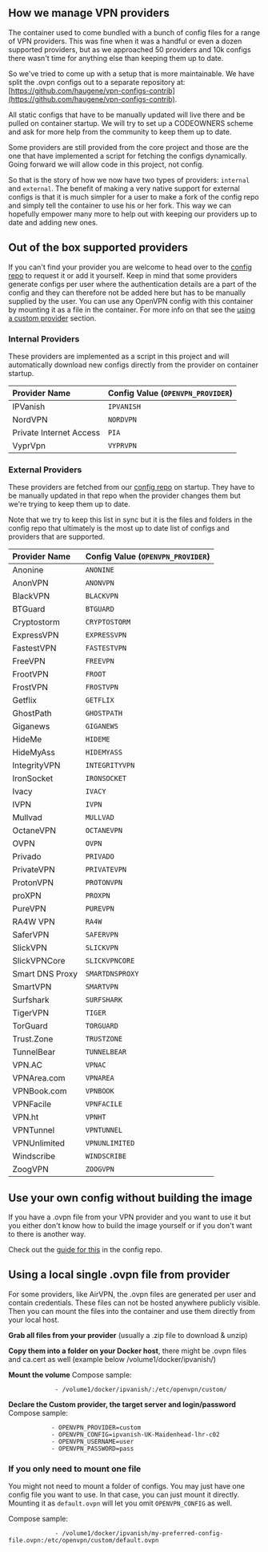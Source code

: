 ## How we manage VPN providers

The container used to come bundled with a bunch of config files for a range of VPN providers.
This was fine when it was a handful or even a dozen supported providers, but as we approached
50 providers and 10k configs there wasn't time for anything else than keeping them up to date.

So we've tried to come up with a setup that is more maintainable. 
We have split the .ovpn configs out to a separate repository at:
[https://github.com/haugene/vpn-configs-contrib](https://github.com/haugene/vpn-configs-contrib).

All static configs that have to be manually updated will live there and be pulled on container startup.
We will try to set up a CODEOWNERS scheme and ask for more help from the community to keep them up to date.

Some providers are still provided from the core project and those are the one that have implemented
a script for fetching the configs dynamically. Going forward we will allow code in this project, not config.

So that is the story of how we now have two types of providers: `internal` and `external`.
The benefit of making a very native support for external configs is that it is much simpler for a user to
make a fork of the config repo and simply tell the container to use his or her fork. This way we can hopefully
empower many more to help out with keeping our providers up to date and adding new ones.

## Out of the box supported providers

If you can't find your provider you are welcome to head over to the 
[config repo](https://github.com/haugene/vpn-configs-contrib) to request it or add it yourself.
Keep in mind that some providers generate configs per user where the authentication details are a part
of the config and they can therefore not be added here but has to be manually supplied by the user.
You can use any OpenVPN config with this container by mounting it as a file in the container.
For more info on that see the [using a custom provider](#using_a_custom_provider) section.

### Internal Providers

These providers are implemented as a script in this project and will automatically
download new configs directly from the provider on container startup.

| Provider Name             | Config Value (`OPENVPN_PROVIDER`) |
| :------------------------ | :-------------------------------- |
| IPVanish                  | `IPVANISH`                        |
| NordVPN                   | `NORDVPN`                         |
| Private Internet Access   | `PIA`                             |
| VyprVpn                   | `VYPRVPN`                         |

### External Providers

These providers are fetched from our [config repo](https://github.com/haugene/vpn-configs-contrib) on startup.
They have to be manually updated in that repo when the provider changes them but we're trying to keep them up to date.

Note that we try to keep this list in sync but it is the files and folders in the config repo that ultimately
is the most up to date list of configs and providers that are supported.


| Provider Name             | Config Value (`OPENVPN_PROVIDER`) |
| :------------------------ | :-------------------------------- |
| Anonine                   | `ANONINE`                         |
| AnonVPN                   | `ANONVPN`                         |
| BlackVPN                  | `BLACKVPN`                        |
| BTGuard                   | `BTGUARD`                         |
| Cryptostorm               | `CRYPTOSTORM`                     |
| ExpressVPN                | `EXPRESSVPN`                      |
| FastestVPN                | `FASTESTVPN`                      |
| FreeVPN                   | `FREEVPN`                         |
| FrootVPN                  | `FROOT`                           |
| FrostVPN                  | `FROSTVPN`                        |
| Getflix                   | `GETFLIX`                         |
| GhostPath                 | `GHOSTPATH`                       |
| Giganews                  | `GIGANEWS`                        |
| HideMe                    | `HIDEME`                          |
| HideMyAss                 | `HIDEMYASS`                       |
| IntegrityVPN              | `INTEGRITYVPN`                    |
| IronSocket                | `IRONSOCKET`                      |
| Ivacy                     | `IVACY`                           |
| IVPN                      | `IVPN`                            |
| Mullvad                   | `MULLVAD`                         |
| OctaneVPN                 | `OCTANEVPN`                       |
| OVPN                      | `OVPN`                            |
| Privado                   | `PRIVADO`                         |
| PrivateVPN                | `PRIVATEVPN`                      |
| ProtonVPN                 | `PROTONVPN`                       |
| proXPN                    | `PROXPN`                          |
| PureVPN                   | `PUREVPN`                         |
| RA4W VPN                  | `RA4W`                            |
| SaferVPN                  | `SAFERVPN`                        |
| SlickVPN                  | `SLICKVPN`                        |
| SlickVPNCore              | `SLICKVPNCORE`                    |
| Smart DNS Proxy           | `SMARTDNSPROXY`                   |
| SmartVPN                  | `SMARTVPN`                        |
| Surfshark                 | `SURFSHARK`                       |
| TigerVPN                  | `TIGER`                           |
| TorGuard                  | `TORGUARD`                        |
| Trust.Zone                | `TRUSTZONE`                       |
| TunnelBear                | `TUNNELBEAR`                      |
| VPN.AC                    | `VPNAC`                           |
| VPNArea.com               | `VPNAREA`                         |
| VPNBook.com               | `VPNBOOK`                         |
| VPNFacile                 | `VPNFACILE`                       |
| VPN.ht                    | `VPNHT`                           |
| VPNTunnel                 | `VPNTUNNEL`                       |
| VPNUnlimited              | `VPNUNLIMITED`                    |
| Windscribe                | `WINDSCRIBE`                      |
| ZoogVPN                   | `ZOOGVPN`                         |

## Use your own config without building the image

If you have a .ovpn file from your VPN provider and you want to use it but you either don't
know how to build the image yourself or if you don't want to there is another way.

Check out the [guide for this](https://github.com/haugene/vpn-configs-contrib/blob/main/CONTRIBUTING.md)
in the config repo.

## Using a local single .ovpn file from provider
For some providers, like AirVPN, the .ovpn files are generated per user and contain credentials. 
These files can not be hosted anywhere publicly visible. Then you can mount the files into the container
and use them directly from your local host.

**Grab all files from your provider** (usually a .zip file to download & unzip)

**Copy them into a folder on your Docker host**, there might be .ovpn files and ca.cert as well (example below /volume1/docker/ipvanish/)

**Mount the volume**
Compose sample:
```
             - /volume1/docker/ipvanish/:/etc/openvpn/custom/
```
**Declare the Custom provider, the target server and login/password**
Compose sample:
```
            - OPENVPN_PROVIDER=custom
            - OPENVPN_CONFIG=ipvanish-UK-Maidenhead-lhr-c02
            - OPENVPN_USERNAME=user
            - OPENVPN_PASSWORD=pass
```

### If you only need to mount one file

You might not need to mount a folder of configs. You may just have one config file you want to use.
In that case, you can just mount it directly. Mounting it as `default.ovpn` will let you omit `OPENVPN_CONFIG` as well.

Compose sample:
```
             - /volume1/docker/ipvanish/my-preferred-config-file.ovpn:/etc/openvpn/custom/default.ovpn
```
